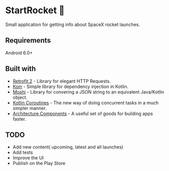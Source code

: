 # StartRocket 🚀

Small application for getting info about SpaceX rocket launches.

## Requirements

Android 6.0+

## Built with

* [Retrofit 2](https://square.github.io/retrofit/) - Library for elegant HTTP Requests.
* [Koin](https://insert-koin.io) - Simple library for dependency injection in Kotlin.
* [Moshi](https://github.com/square/moshi) - Library for convering a JSON string to an equivalent Java/Kotlin object.
* [Kotlin Coroutines](https://github.com/Kotlin/kotlinx.coroutines) - The new way of doing concurrent tasks in a much simpler manner.
* [Architecture Components](https://developer.android.com/topic/libraries/architecture/) - A useful set of goods for building apps faster.

## TODO

* Add new content( upcoming, latest and all launches)
* Add tests
* Improve the UI
* Publish on the Play Store
